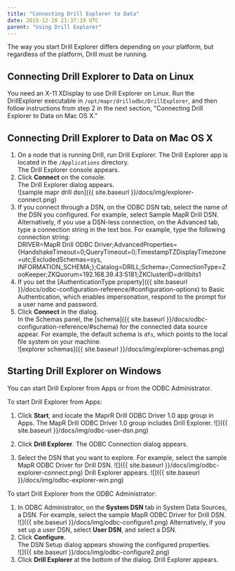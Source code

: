 ```yaml
---
title: "Connecting Drill Explorer to Data"
date: 2015-12-28 21:37:19 UTC
parent: "Using Drill Explorer"
---
```

The way you start Drill Explorer differs depending on your platform, but regardless of the platform, Drill must be running. 

## Connecting Drill Explorer to Data on Linux

You need an X-11 XDisplay to use Drill Explorer on Linux. Run the DrillExplorer executable in `/opt/mapr/drillodbc/DrillExplorer`, and then follow instructions from step 2 in the next section, "Connecting Drill Explorer to Data on Mac OS X."

## Connecting Drill Explorer to Data on Mac OS X

1. On a node that is running Drill, run Drill Explorer.  The Drill Explorer app is located in the `/Applications` directory.  
   The Drill Explorer console appears.  
2. Click **Connect** on the console.  
   The Drill Explorer dialog appears.  
   ![sample mapr drill dsn]({{ site.baseurl }}/docs/img/explorer-connect.png)
3. If you connect through a DSN, on the ODBC DSN tab, select the name of the DSN you configured. For example, select Sample MapR Drill DSN.  
   Alternatively, if you use a DSN-less connection, on the Advanced tab, type a connection string in the text box. For example, type the following connection string:  
         DRIVER=MapR Drill ODBC Driver;AdvancedProperties={HandshakeTimeout=0;QueryTimeout=0;TimestampTZDisplayTimezone=utc;ExcludedSchemas=sys, INFORMATION_SCHEMA;};Catalog=DRILL;Schema=;ConnectionType=ZooKeeper;ZKQuorum=192.168.39.43:5181;ZKClusterID=drillbits1
5. If you set the [AuthenticationType property]({{ site.baseurl }}/docs/odbc-configuration-reference/#configuration-options) to Basic Authentication, which enables impersonation, respond to the prompt for a user name and password.
4. Click **Connect** in the dialog.  
   In the Schemas panel, the [schema]({{ site.baseurl }}/docs/odbc-configuration-reference/#schema) for the connected data source appear. For example, the default schema is `dfs`, which points to the local file system on your machine.  
   ![explorer schemas]({{ site.baseurl }}/docs/img/explorer-schemas.png) 

## Starting Drill Explorer on Windows

You can start Drill Explorer from Apps or from the ODBC Administrator.

To start Drill Explorer from Apps:

1. Click **Start**, and locate the MaprR Drill ODBC Driver 1.0 app group in Apps.
   The MapR Drill ODBC Driver 1.0 group includes Drill Explorer.
   ![]({{ site.baseurl }}/docs/img/odbc-user-dsn.png)

2. Click **Drill Explorer**.
   The ODBC Connection dialog appears.
3. Select the DSN that you want to explore. For example, select the sample MapR ODBC Driver for Drill DSN.
   ![]({{ site.baseurl }}/docs/img/odbc-explorer-connect.png)
   Drill Explorer appears.
   ![]({{ site.baseurl }}/docs/img/odbc-explorer-win.png)

To start Drill Explorer from the ODBC Administrator:

1. In ODBC Administrator, on the **System DSN** tab in System Data Sources, a DSN. For example, select the sample MapR ODBC Driver for Drill DSN.  
   ![]({{ site.baseurl }}/docs/img/odbc-configure1.png)
   Alternatively, if you set up a user DSN, select **User DSN**, and select a DSN.
3. Click **Configure**.  
   The DSN Setup dialog appears showing the configured properties.  
   ![]({{ site.baseurl }}/docs/img/odbc-configure2.png)
4. Click **Drill Explorer** at the bottom of the dialog.
   Drill Explorer appears.






